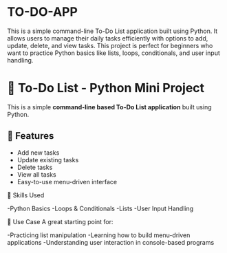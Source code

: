 # TO-DO-APP
This is a simple command-line To-Do List application built using Python. It allows users to manage their daily tasks efficiently with options to add, update, delete, and view tasks. This project is perfect for beginners who want to practice Python basics like lists, loops, conditionals, and user input handling.

# 📝 To-Do List - Python Mini Project

This is a simple **command-line based To-Do List application** built using Python.

## 🚀 Features

- Add new tasks
- Update existing tasks
- Delete tasks
- View all tasks
- Easy-to-use menu-driven interface

🎯 Skills Used

-Python Basics
-Loops & Conditionals
-Lists
-User Input Handling

📌 Use Case
A great starting point for:

-Practicing list manipulation
-Learning how to build menu-driven applications
-Understanding user interaction in console-based programs





